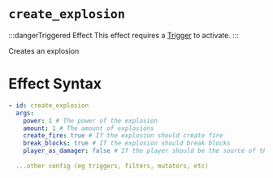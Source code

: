 # `create_explosion`
:::dangerTriggered Effect
This effect requires a [Trigger](https://plugins.auxilor.io/effects/all-triggers) to activate.
:::

Creates an explosion

# Effect Syntax
```yaml
- id: create_explosion
  args:
    power: 1 # The power of the explosion
    amount: 1 # The amount of explosions
    create_fire: true # If the explosion should create fire
    break_blocks: true # If the explosion should break blocks
    player_as_damager: false # If the player should be the source of the explosion
    
  ...other config (eg triggers, filters, mutators, etc)
```
